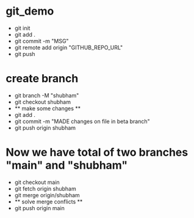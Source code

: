 # git_demo

- git init
- git add .
- git commit -m "MSG"
- git remote add origin "GITHUB_REPO_URL"
- git push 
 
 # create branch 
- git branch -M "shubham"
- git checkout shubham
- ** make some changes **
- git add .
- git commit -m "MADE changes on file in beta branch"
- git push origin shubham
  
 # Now we have total of two branches "main" and "shubham"
- git checkout main
- git fetch origin shubham
- git merge origin/shubham
- ** solve merge conflicts **
- git push origin main
  

